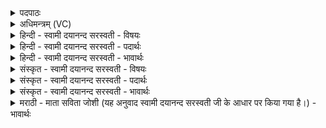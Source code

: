 <details><summary>पदपाठः</summary>

इन्धा॑नाः। त्वा॒। श॒तम्। हिमाः॑। द्यु॒मन्त॒मिति॑ द्यु॒ऽमन्त॑म्। सम्। इ॒धी॒म॒हि॒। वय॑स्वन्तः। व॒य॒स्कृत॑म्। व॒य॒स्कृत॒मिति॑ वयः॒ऽकृत॑म्। सह॑स्वन्तः। स॒ह॒स्कृत॑म्। स॒ह॒स्कृत॒मिति॑ सहः॒ऽकृत॑म्। अग्ने॑। स॒प॒त्न॒दम्भ॑न॒मिति॑ सपत्न॒ऽदम्भ॑नम्। अद॑ब्धासः। अदा॑भ्यम्। चित्रा॑वसो। चि॑त्रवसो॒ऽइति॒ चित्र॑ऽवसो। स्व॒स्ति। ते। पा॒रम्। अ॒शी॒य॒। १८।
</details>

<details><summary>अधिमन्त्रम् (VC)</summary>

- अग्निर्देवता
- अवत्सार ऋषिः
- निचृद् ब्राह्मी पङ्क्तिः
- पञ्चमः
</details>

<details><summary>हिन्दी - स्वामी दयानन्द सरस्वती - विषयः</summary>

फिर भी अगले मन्त्र में परमेश्वर और भौतिक अग्नि का प्रकाश किया है ॥
</details>

<details><summary>हिन्दी - स्वामी दयानन्द सरस्वती - पदार्थः</summary>

पदार्थान्वयभाषाः -  हे (चित्रावसो) आश्चर्यरूप धनवाले (अग्ने) परमेश्वर ! (अदब्धासः) दम्भ, अहङ्कार और हिंसादि दोषरहित (वयस्वन्तः) प्रशंसनीय पूर्ण अवस्थायुक्त (सहस्वन्तः) अत्यन्त सहन स्वभावसहित (अदाभ्यम्) मानने योग्य (सपत्नदम्भनम्) शत्रुओं के नाश करने (वयस्कृतम्) अवस्था की पूर्ति करने (सहस्कृतम्) सहन करने-कराने तथा (द्युमन्तम्) अनन्त प्रकाशवाले (त्वा) आपका (इन्धानाः) उपदेश और श्रवण करते हुए हम लोग (शतम्) सौ वर्ष तक वा सौ से अधिक (हिमाः) हेमन्त ऋतुयुक्त (समिधीमहि) अच्छे प्रकार प्रकाश करें वा जीवें। इस प्रकार करता हुआ मैं भी जो (ते) आपकी कृपा से सब दुःखों से (पारम्) पार होकर (स्वस्ति) सुख को (अशीय) प्राप्त होऊँ ॥१॥ (अदब्धासः) दम्भ, अहङ्कार, हिंसादि दोषरहित (वयस्वन्तः) पूर्ण अवस्थायुक्त (सहस्वन्तः) अत्यन्त सहन करनेवाले (त्वा) उस (अदाभ्यम्) उपयोग करने योग्य (सपत्नदम्भनम्) आग्नेयादि शस्त्र-अस्त्रविद्या में हेतु होने से शत्रुओं को जिताने (वयस्कृतम्) अवस्था को बढ़ाने (सहस्कृतम्) सहन का हेतु (द्युमन्तम्) अच्छे प्रकार प्रकाशयुक्त (अग्ने) कार्यों को प्राप्त करानेवाले भौतिक अग्नि को (इन्धानाः) प्रज्वलित करते हुए हम लोग (शतम्) सौ वर्ष पर्यन्त (हिमाः) हेमन्त ऋतुयुक्त (समिधीमहि) जीवें। इस प्रकार करता हुआ मैं भी जो यह (चित्रावसो) आश्चर्यरूप धन के प्राप्ति का हेतु अग्नि है (ते) उसके प्रकाश से दारिद्र्य आदि दुःखों से (पारम्) पार होकर (स्वस्ति) अत्यन्त सुख को (अशीय) प्राप्त होऊँ ॥२॥१८॥
</details>

<details><summary>हिन्दी - स्वामी दयानन्द सरस्वती - भावार्थः</summary>

भावार्थभाषाः -  इस मन्त्र में श्लेषालङ्कार है। मनुष्यों को अपने पुरुषार्थ, ईश्वर की उपासना तथा अग्नि आदि पदार्थों से उपकार लेके दुःखों से पृथक् होकर उत्तम-उत्तम सुखों को प्राप्त होकर सौ वर्ष जीना चाहिये अर्थात् क्षण भर भी आलस्य में नहीं रहना, किन्तु जैसे पुरुषार्थ की वृद्धि हो वैसा अनुष्ठान निरन्तर करना चाहिये ॥१८॥
</details>

<details><summary>संस्कृत - स्वामी दयानन्द सरस्वती - विषयः</summary>

पुनस्तावेवोपदिश्येते ॥
</details>

<details><summary>संस्कृत - स्वामी दयानन्द सरस्वती - पदार्थः</summary>

पदार्थान्वयभाषाः -  हे चित्रावसो अग्ने जगदीश्वरादब्धासो वयस्वन्तः सहस्वन्तोऽदाभ्यं सपत्नदम्भनं वयस्कृतं सहस्कृतं द्युमन्तं त्वामिन्धानाः सन्तो वयं शतं हिमाः समिधीमहि प्रकाशयेम जीवेमैवं कुर्वन्नहमपि यत्ते तव कृपया सर्वदुःखेभ्यः पारं गत्वा स्वस्ति सुखमशीय प्राप्नुयामित्येकः ॥ अदब्धासो वयस्वन्तः सहस्वन्तस्त्वा तमदाभ्यं सपत्नदम्भनं वयस्कृतं सहस्कृतमग्ने अग्निं नित्यमिन्धानाः प्रदीपयन्तो वयं शतं हिमाः शतं वर्षाणि जीवेमैवं कुर्वन्नहमपि योयं चित्रावसो चित्रावसुरग्निस्ते तस्य सकाशाद् दारिद्र्यादिदुःखेभ्यः पारं गत्वा स्वस्ति सुखमशीय प्राप्नुयामिति द्वितीयः ॥१८॥
</details>

<details><summary>संस्कृत - स्वामी दयानन्द सरस्वती - भावार्थः</summary>

भावार्थभाषाः -  अत्र श्लेषालङ्कारः। मनुष्यैः पुरुषार्थेनेश्वरोपासनयाऽग्न्यादिपदार्थेभ्य उपकारकरणेन च सर्वदुःखान्तं गत्वा परं सुखं प्राप्य शतवर्षपर्यन्तं जीवितव्यम्, न च केनाप्येकक्षणमप्यालस्ये स्थातव्यम्। किंतु यथा पुरुषार्थो वर्द्धेत तथैवानुष्ठातव्यमिति ॥१८॥
</details>

<details><summary>मराठी - माता सविता जोशी (यह अनुवाद स्वामी दयानन्द सरस्वती जी के आधार पर किया गया है।) - भावार्थः</summary>

भावार्थभाषाः -  या मंत्रात श्लेषालंकार आहे. माणसांनी आपला पुरुषार्थ, ईश्वराची उपासना तसेच अग्नी इत्यादी पदार्थांचा उपयोग करून घेऊन दुःख दूर करावे व उत्तम सुख प्राप्त करून घेऊन शंभर वर्षे जगावे. अर्थात क्षणभरही आळशी राहू नये, पुरुषार्थाची वृद्धीच होईल, असा निरन्तर प्रयत्न करावा.
</details>